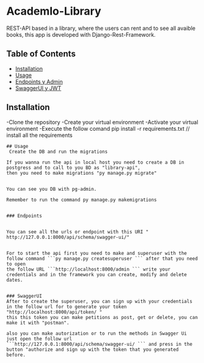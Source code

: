 # Academlo-Library


REST-API based in a library, where the users can rent and to see all avaible books, this app is developed with Django-Rest-Framework.


## Table of Contents


- [Installation](#installation)
- [Usage](#usage)
- [Endpoints y Admin](#endpoints)
- [SwaggerUI y JWT](#swaggerui)

## Installation 
-Clone the repository 
-Create your virtual environment 
-Activate your virtual environment
-Execute the follow comand
pip install -r requirements.txt // install all the requirements
```
## Usage
 Create the DB and run the migrations

If you wanna run the api in local host you need to create a DB in postgress and to call to you BD as "library-api", 
then you need to make migrations "py manage.py migrate"


You can see you DB with pg-admin.

Remember to run the command py manage.py makemigrations


### Endpoints


You can see all the urls or endpoint with this URI " http://127.0.0.1:8000/api/schema/swagger-ui/"


For to start the api first you need to make and superuser with the follow command ```py manage.py createsuperuser ``` after that you need to open
the follow URL ```http://localhost:8000/admin ``` write your credentials and in the framework you can create, modify and delete dates.


### SwaggerUI
After to create the superuser, you can sign up with your credentials in the follow url for to generate your token "http://localhost:8000/api/token/ "
this this token you can make petitions as post, get or delete, you can make it with "postman".

also you can make autorization or to run the methods in Swagger Ui just open the follow url
```http://127.0.0.1:8000/api/schema/swagger-ui/ ``` and press in the button "authorize and sign up with the token that you generated before.

